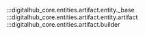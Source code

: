 :::digitalhub_core.entities.artifact.entity._base
:::digitalhub_core.entities.artifact.entity.artifact
:::digitalhub_core.entities.artifact.builder
